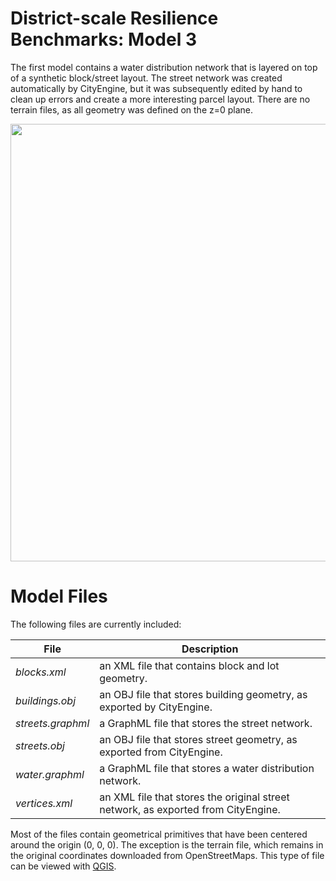 # District-scale Resilience Benchmarks: Model 3

The first model contains a water distribution network that is layered on top of a synthetic block/street layout. The street network was created automatically by CityEngine, but it was subsequently edited by hand to clean up errors and create a more interesting parcel layout. There are no terrain files, as all geometry was defined on the z=0 plane.

<p align="center">
<img src="https://github.com/uvicjames/district_scale_resilience_benchmarks/assets/6242976/64632090-c4d5-4bf2-9fa4-5eff63d8743c" width="700">
</p>



# Model Files

The following files are currently included:

| File  | Description |
| ------------- | ------------- |
| _blocks.xml_  | an XML file that contains block and lot geometry.  |
|_buildings.obj_| an OBJ file that stores building geometry, as exported by CityEngine.|
| _streets.graphml_| a GraphML file that stores the street network.|
| _streets.obj_| an OBJ file that stores street geometry, as exported from CityEngine.|
| _water.graphml_|  a GraphML file that stores a water distribution network.|
|_vertices.xml_| an XML file that stores the original street network, as exported from CityEngine.|

Most of the files contain geometrical primitives that have been centered around the origin (0, 0, 0). The exception is the terrain file, which remains in the original coordinates downloaded from OpenStreetMaps. This type of file can be viewed with [QGIS](https://www.qgis.org/en/site/).
